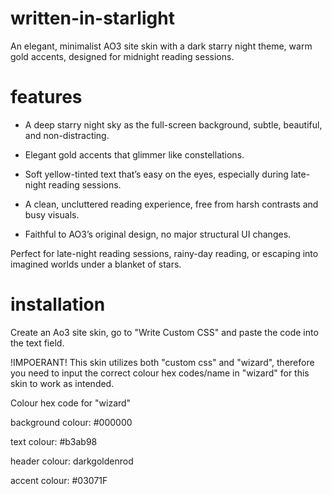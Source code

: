 # written-in-starlight
An elegant, minimalist AO3 site skin with a dark starry night theme, warm gold accents, designed for midnight reading sessions.
# features
* A deep starry night sky as the full-screen background, subtle, beautiful, and non-distracting.

* Elegant gold accents that glimmer like constellations.

* Soft yellow-tinted text that’s easy on the eyes, especially during late-night reading sessions.

* A clean, uncluttered reading experience, free from harsh contrasts and busy visuals.

* Faithful to AO3’s original design, no major structural UI changes.

Perfect for late-night reading sessions, rainy-day reading, or escaping into imagined worlds under a blanket of stars.
# installation
Create an Ao3 site skin, go to "Write Custom CSS" and paste the code into the text field.

!IMPOERANT!
This skin utilizes both "custom css" and "wizard", therefore you need to input the correct colour hex codes/name in "wizard" for this skin to work as intended.

Colour hex code for "wizard"

background colour: #000000

text colour: #b3ab98

header colour: darkgoldenrod

accent colour: #03071F

